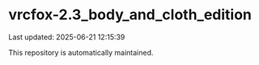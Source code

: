 # vrcfox-2.3_body_and_cloth_edition

Last updated: 2025-06-21 12:15:39

This repository is automatically maintained.
